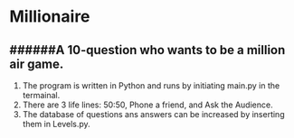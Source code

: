 # Millionaire
######A 10-question who wants to be a million air game.
--------------------------------------------------------------------
1. The program is written in Python and runs by initiating main.py in the termainal. 
2. There are 3 life lines: 50:50, Phone a friend, and Ask the Audience. 
3. The database of questions ans answers can be increased by inserting them in Levels.py.
